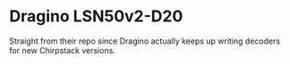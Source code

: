 # Dragino LSN50v2-D20

Straight from their repo since Dragino actually keeps up writing decoders for new Chirpstack versions.
